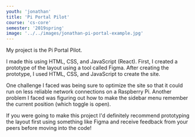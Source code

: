 ```yaml
---
youth: 'jonathan'
title: 'Pi Portal Pilot'
course: 'cs-core'
semester: '2019spring'
image: '../../images/jonathan-pi-portal-example.jpg'
---
```


My project is the Pi Portal Pilot.

I made this using HTML, CSS, and JavaScript (React). First, I created a prototype of the layout using a tool called Figma. After creating the prototype, I used HTML, CSS, and JavaScript to create the site.

One challenge I faced was being sure to optimize the site so that it could run on less reliable network connections on a Raspberry Pi. Another problem I faced was figuring out how to make the sidebar menu remember the current position (which toggle is open).

If you were going to make this project I'd definitely recommend prototyping the layout first using something like Figma and receive feedback from your peers before moving into the code!
